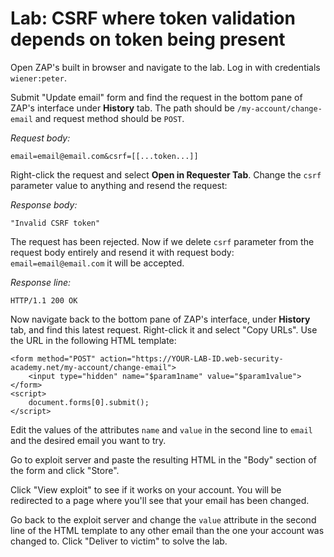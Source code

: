 # Lab: CSRF where token validation depends on token being present

Open ZAP's built in browser and navigate to the lab. Log in with credentials `wiener:peter`. 

Submit "Update email" form and find the request in the bottom pane of ZAP's interface under __History__ tab. The path should be `/my-account/change-email` and request method should be `POST`. 

_Request body:_

```
email=email@email.com&csrf=[[...token...]]
```

Right-click the request and select __Open in Requester Tab__. Change the `csrf` parameter value to anything and resend the request:

_Response body:_

```
"Invalid CSRF token"
```

The request has been rejected. Now if we delete `csrf` parameter from the request body entirely and resend it with request body: `email=email@email.com` it will be accepted.

_Response line:_

```
HTTP/1.1 200 OK
```

Now navigate back to the bottom pane of ZAP's interface, under __History__ tab, and find this latest request. Right-click it and select "Copy URLs". Use the URL in the following HTML template:

```
<form method="POST" action="https://YOUR-LAB-ID.web-security-academy.net/my-account/change-email">
    <input type="hidden" name="$param1name" value="$param1value">
</form>
<script>
    document.forms[0].submit();
</script>
```

Edit the values of the attributes `name` and `value` in the second line to `email` and the desired email you want to try. 

Go to exploit server and paste the resulting HTML in the "Body" section of the form and click "Store".

Click "View exploit" to see if it works on your account. You will be redirected to a page where you'll see that your email has been changed.

Go back to the exploit server and change the `value` attribute in the second line of the HTML template to any other email than the one your account was changed to. Click "Deliver to victim" to solve the lab.

